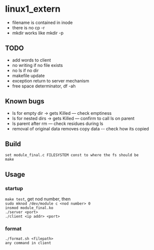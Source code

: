 # linux1_extern

* filename is contained in inode  
* there is no cp -r  
* mkdir works like mkdir -p  

## TODO
* add words to client
* no writing if no file exists
* no ls if no dir
* makefile update
* exception return to server mechanism 
* free space determinator, df -ah

## Known bugs
* ls for empty dir -> gets Killed — check emptiness
* ls for nested dirs -> gets Killed — confirm to call ls on parent
* ls parent after rm — check residues during ls
* removal of original data removes copy data -- check how its copied

## Build
`set module_final.c FILESYSTEM const to where the fs should be`  
`make`

## Usage
### startup
`make test`, get nod number, then  
`sudo mknod /dev/module c <nod number> 0`  
`insmod module_final.ko`  
`./server <port>`  
`./client <ip addr> <port>`  

### format
`./format.sh <filepath>`  
`any command in client`
